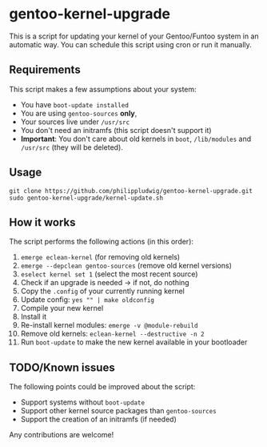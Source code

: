 # gentoo-kernel-upgrade
This is a script for updating your kernel of your Gentoo/Funtoo system in
an automatic way.
You can schedule this script using cron or run it manually.

## Requirements
This script makes a few assumptions about your system:

* You have ``boot-update installed``
* You are using ``gentoo-sources`` **only**,
* Your sources live under ``/usr/src``
* You don't need an initramfs (this script doesn't support it)
* **Important**: You don't care about old kernels in ``boot``, ``/lib/modules`` and ``/usr/src`` (they will be deleted).

## Usage
    git clone https://github.com/philippludwig/gentoo-kernel-upgrade.git
    sudo gentoo-kernel-upgrade/kernel-update.sh

## How it works
The script performs the following actions (in this order):

1. ``emerge eclean-kernel`` (for removing old kernels)
2. ``emerge --depclean gentoo-sources`` (remove old kernel versions)
3. ``eselect kernel set 1`` (select the most recent source)
4. Check if an upgrade is needed -> if not, do nothing
5. Copy the ``.config`` of your currently running kernel
6. Update config: ``yes "" | make oldconfig``
7. Compile your new kernel
8. Install it
9. Re-install kernel modules: ``emerge -v @module-rebuild``
10. Remove old kernels: ``eclean-kernel --destructive -n 2``
11. Run ``boot-update`` to make the new kernel available in your bootloader

## TODO/Known issues
The following points could be improved about the script:

* Support systems without ``boot-update``
* Support other kernel source packages than ``gentoo-sources``
* Support the creation of an initramfs (if needed)

Any contributions are welcome!
